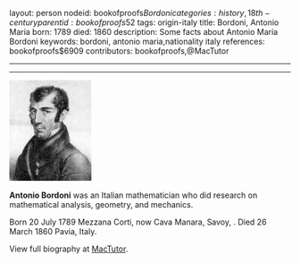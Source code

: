 layout: person
nodeid: bookofproofs$Bordoni
categories: history,18th-century
parentid: bookofproofs$52
tags: origin-italy
title: Bordoni, Antonio Maria
born: 1789
died: 1860
description: Some facts about Antonio Maria Bordoni
keywords: bordoni, antonio maria,nationality italy
references: bookofproofs$6909
contributors: bookofproofs,@MacTutor

---


---

![Bordoni.jpg](https://github.com/bookofproofs/bookofproofs.github.io/blob/main/_sources/_assets/images/portraits/Bordoni.jpg?raw=true)

**Antonio Bordoni** was an Italian mathematician who did research on mathematical analysis, geometry, and mechanics.

Born 20 July 1789 Mezzana Corti, now Cava Manara, Savoy, . Died 26 March 1860 Pavia, Italy.


View full biography at [MacTutor](https://mathshistory.st-andrews.ac.uk/Biographies/Bordoni/).